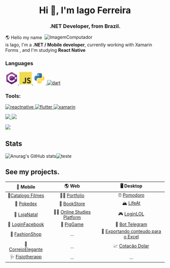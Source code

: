<h1 align="center">Hi 👋, I'm Iago Ferreira</h1>
<h3 align="center">.NET Developer, from Brazil.</h3>


<img src="https://www.kdmeusite.com.br/wp-content/uploads/2019/09/mobileappdevelopement-405x405.gif" min-width="400px" max-width="400px" width="380px" align="right" alt="ImagemComputador">

<p align="left"> 
  🌎 Hello my name is Iago, I'm a <strong>.NET / Mobile developer</strong>, currently working with Xamarin Forms , and I'm studying <strong>React Native</strong>
</p>

<h3 align="left">Languages</h3>
<p align="left"> <a href="https://www.w3schools.com/cs/" target="_blank" rel="noreferrer"> <img src="https://raw.githubusercontent.com/devicons/devicon/master/icons/csharp/csharp-original.svg" alt="csharp" width="40" height="40"/> </a> <a href="https://developer.mozilla.org/en-US/docs/Web/JavaScript" target="_blank" rel="noreferrer"> <img src="https://raw.githubusercontent.com/devicons/devicon/master/icons/javascript/javascript-original.svg" alt="javascript" width="40" height="40"/> </a> <a href="https://www.python.org" target="_blank" rel="noreferrer"> <img src="https://raw.githubusercontent.com/devicons/devicon/master/icons/python/python-original.svg" alt="python" width="40" height="40"/> </a> 
<a href="https://dart.dev" target="_blank" rel="noreferrer"> <img src="https://www.vectorlogo.zone/logos/dartlang/dartlang-icon.svg" alt="dart" width="40" height="40"/> </a>
</p>


</p>
<h3 align="left">Tools:</h3>
<p align="left"> 
<a href="https://reactnative.dev/" target="_blank" rel="noreferrer"> <img src="https://reactnative.dev/img/header_logo.svg" alt="reactnative" width="40" height="40"/> </a>
<a href="https://flutter.dev" target="_blank" rel="noreferrer"> <img src="https://www.vectorlogo.zone/logos/flutterio/flutterio-icon.svg" alt="flutter" width="40" height="40"/> </a>
<a href="https://dotnet.microsoft.com/apps/xamarin" target="_blank" rel="noreferrer"> <img src="https://raw.githubusercontent.com/detain/svg-logos/780f25886640cef088af994181646db2f6b1a3f8/svg/xamarin.svg" alt="xamarin" width="40" height="40"/> </a>

</p>

<p align="left">

<a href="https://www.linkedin.com/in/iagoaferreira/" alt="Linkedin">
<img src="https://img.shields.io/badge/-Linkedin-1C1C1C?style=for-the-badge&amp;logo=Linkedin&amp;logoColor=009c86&amp;link=https://www.linkedin.com/in/iuricode" style="max-width:100%;">

  <a href="https://www.instagram.com/iago_ferreira010/?hl=pt-br" alt="Linkedin">
<img src= "https://img.shields.io/badge/-Instagram-1C1C1C?style=for-the-badge&amp;logo=Instagram&amp;logoColor=009c86&amp;link=https://www.instagram.com/iuricode" style="max-width:100%;">
    </p>  </a>
  
![](https://komarev.com/ghpvc/?username=IagoAntunes)



## Stats

![Anurag's GitHub stats](https://github-readme-stats.vercel.app/api?username=IagoAntunes&show_icons=true&theme=tokyonight)![teste](https://github-readme-stats.vercel.app/api/top-langs?username=IagoAntunes&show_icons=true&theme=tokyonight&locale=en&layout=compact)
  
## See my projects.

  
  
|   📱 Mobile   |  🌎 Web  |    🖥️ Desktop   |
| :---:         |     :---:      |          :---: |
| :movie_camera:[Catalogo Filmes](https://github.com/IagoAntunes/appFilmes)          | :man_health_worker: [Portfolio](https://github.com/IagoAntunes/Portfolio)  | :alarm_clock: [Pomodoro](https://github.com/IagoAntunes/Pomodoro)         |
| :magnet: [Pokedex](https://github.com/IagoAntunes/Pokedex)        | 📘 [BookStore](https://github.com/IagoAntunes/BookStore)        | :mountain_snow: [LifeAt](https://github.com/IagoAntunes/LifeAt)         |
|    :christmas_tree: [LojaNatal](https://github.com/IagoAntunes/LojaNatal)      | :man_health_worker: [Online Studies Platform](https://github.com/IagoAntunes/DevSchool-NLW)         | :video_game: [LoginLOL](https://github.com/IagoAntunes/LoginLOL)         |
| :large_blue_circle: [LoginFacebook](https://github.com/IagoAntunes/LoginFacebook)        | :pig: [PigGame](https://github.com/IagoAntunes/PigGame)        | :robot: [Bot Telegram](https://github.com/IagoAntunes/C-sharp-_Learning/tree/main/Projetos/Bot%20Telegram)         |
|  👕 [FashionShop](https://github.com/IagoAntunes/FashionShop)       | ...     | :green_book: [Exportando conteudo para o Excel](https://github.com/IagoAntunes/C-sharp-_Learning/tree/main/Projetos/Inserindo%20valores%20Excel)          |
| :love_letter: [CorreioElegante](https://github.com/IagoAntunes/CorreioElegante)        | ...         |:chart_with_upwards_trend: [Cotação Dolar](https://github.com/IagoAntunes/CotacaoDolar) | ...         |
|  :stethoscope: [Fisiotherapp](https://github.com/IagoAntunes/Fisiotherapp)         | ...         | ...         |

